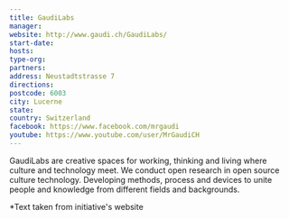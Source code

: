```yaml
---
title: GaudiLabs
manager:
website: http://www.gaudi.ch/GaudiLabs/
start-date:
hosts:
type-org:
partners:
address: Neustadtstrasse 7
directions:
postcode: 6003
city: Lucerne
state:
country: Switzerland
facebook: https://www.facebook.com/mrgaudi
youtube: https://www.youtube.com/user/MrGaudiCH
---
```


GaudiLabs are creative spaces for working, thinking and living where culture and technology meet. We conduct open research in open source culture technology. Developing methods, process and devices to unite people and knowledge from different fields and backgrounds.


\*Text taken from initiative's website
